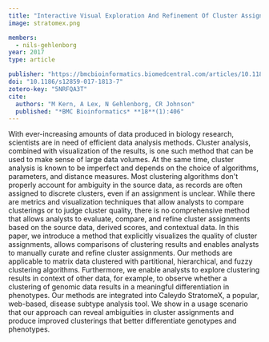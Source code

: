 ```yaml
---
title: "Interactive Visual Exploration And Refinement Of Cluster Assignments"
image: stratomex.png

members:
  - nils-gehlenborg
year: 2017
type: article

publisher: "https://bmcbioinformatics.biomedcentral.com/articles/10.1186/s12859-017-1813-7"
doi: "10.1186/s12859-017-1813-7"
zotero-key: "5NRFQA3T"
cite:
  authors: "M Kern, A Lex, N Gehlenborg, CR Johnson"
  published: "*BMC Bioinformatics* **18**(1):406"
---
```

With ever-increasing amounts of data produced in biology research, scientists are in need of efficient data analysis methods. Cluster analysis, combined with visualization of the results, is one such method that can be used to make sense of large data volumes. At the same time, cluster analysis is known to be imperfect and depends on the choice of algorithms, parameters, and distance measures. Most clustering algorithms don't properly account for ambiguity in the source data, as records are often assigned to discrete clusters, even if an assignment is unclear. While there are metrics and visualization techniques that allow analysts to compare clusterings or to judge cluster quality, there is no comprehensive method that allows analysts to evaluate, compare, and refine cluster assignments based on the source data, derived scores, and contextual data. In this paper, we introduce a method that explicitly visualizes the quality of cluster assignments, allows comparisons of clustering results and enables analysts to manually curate and refine cluster assignments. Our methods are applicable to matrix data clustered with partitional, hierarchical, and fuzzy clustering algorithms. Furthermore, we enable analysts to explore clustering results in context of other data, for example, to observe whether a clustering of genomic data results in a meaningful differentiation in phenotypes. Our methods are integrated into Caleydo StratomeX, a popular, web-based, disease subtype analysis tool. We show in a usage scenario that our approach can reveal ambiguities in cluster assignments and produce improved clusterings that better differentiate genotypes and phenotypes.